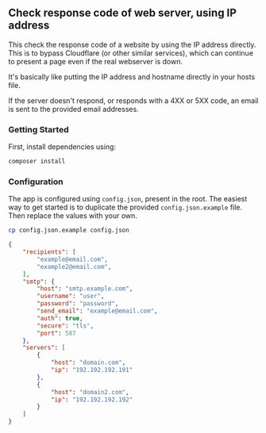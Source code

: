 ## Check response code of web server, using IP address

This check the response code of a website by using the IP address directly.  This is to bypass Cloudflare (or other similar services), which can continue to present a page even if the real webserver is down.

It's basically like putting the IP address and hostname directly in your hosts file.

If the server doesn't respond, or responds with a 4XX or 5XX code, an email is sent to the provided email addresses.

### Getting Started

First, install dependencies using:

```sh
composer install
```

### Configuration

The app is configured using `config.json`, present in the root.  The easiest way to get started is to duplicate the provided `config.json.example` file.  Then replace the values with your own.

```sh
cp config.json.example config.json
```

```json
{
	"recipients": [
		"example@email.com",
		"example2@email.com",
	],
	"smtp": {
		"host": "smtp.example.com",
		"username": "user",
		"password": "password",
		"send_email": "example@email.com",
		"auth": true,
		"secure": "tls",
		"port": 587
	},
	"servers": [
		{
			"host": "domain.com",
			"ip": "192.192.192.191"
		},
		{
			"host": "domain2.com",
			"ip": "192.192.192.192"
		}
	]
}
```
